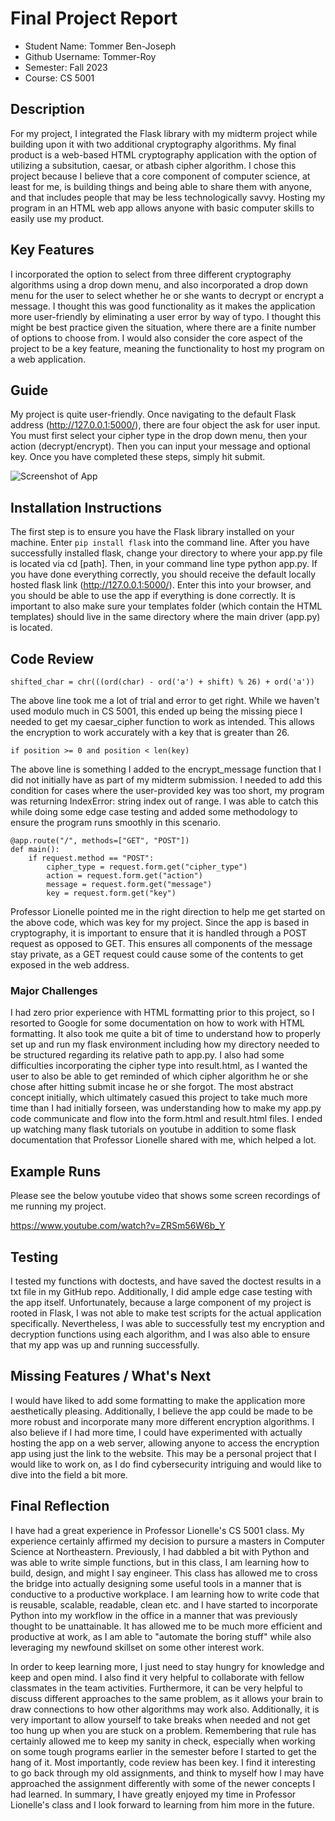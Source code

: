 # Final Project Report

* Student Name: Tommer Ben-Joseph
* Github Username: Tommer-Roy
* Semester: Fall 2023
* Course: CS 5001



## Description 

For my project, I integrated the Flask library with my midterm project while building upon it with two additional cryptography algorithms. My final product is a web-based HTML cryptography application with the option of utilizing a subsitution, caesar, or atbash cipher algorithm. I chose this project because I believe that a core component of computer science, at least for me, is building things and being able to share them with anyone, and that includes people that may be less technologically savvy. Hosting my program in an HTML web app allows anyone with basic computer skills to easily use my product.

## Key Features

I incorporated the option to select from three different cryptography algorithms using a drop down menu, and also incorporated a drop down menu for the user to select whether he or she wants to decrypt or encrypt a message. I thought this was good functionality as it makes the application more user-friendly by eliminating a user error by way of typo. I thought this might be best practice given the situation, where there are a finite number of options to choose from. I would also consider the core aspect of the project to be a key feature, meaning the functionality to host my program on a web application.



## Guide

My project is quite user-friendly. Once navigating to the default Flask address (http://127.0.0.1:5000/), there are four object the ask for user input. You must first select your cipher type in the drop down menu, then your action (decrypt/encrypt). Then you can input your message and optional key. Once you have completed these steps, simply hit submit.

![Screenshot of App](image-2.png)


## Installation Instructions

The first step is to ensure you have the Flask library installed on your machine. Enter `pip install flask` into the command line. After you have successfully installed flask, change your directory to where your app.py file is located via cd [path]. Then, in your command line type python app.py. If you have done everything correctly, you should receive the default locally hosted flask link (http://127.0.0.1:5000/). Enter this into your browser, and you should be able to use the app if everything is done correctly. It is important to also make sure your templates folder (which contain the HTML templates) should live in the same directory where the main driver (app.py) is located.

## Code Review

`shifted_char = chr(((ord(char) - ord('a') + shift) % 26) + ord('a'))`

The above line took me a lot of trial and error to get right. While we haven't used modulo much in CS 5001, this ended up being the missing piece I needed to get my caesar_cipher function to work as intended. This allows the encryption to work accurately with a key that is greater than 26.

`if position >= 0 and position < len(key)`

The above line is something I added to the encrypt_message function that I did not initially have as part of my midterm submission. I needed to add this condition for cases where the user-provided key was too short, my program was returning IndexError: string index out of range. I was able to catch this while doing some edge case testing and added some methodology to ensure the program runs smoothly in this scenario.

```
@app.route("/", methods=["GET", "POST"])
def main():
    if request.method == "POST":
        cipher_type = request.form.get("cipher_type")
        action = request.form.get("action")
        message = request.form.get("message")
        key = request.form.get("key")
```

Professor Lionelle pointed me in the right direction to help me get started on the above code, which was key for my project. Since the app is based in cryptography, it is important to ensure that it is handled through a POST request as opposed to GET. This ensures all components of the message stay private, as a GET request could cause some of the contents to get exposed in the web address.

### Major Challenges
I had zero prior experience with HTML formatting prior to this project, so I resorted to Google for some documentation on how to work with HTML formatting. It also took me quite a bit of time to understand how to properly set up and run my flask environment including how my directory needed to be structured regarding its relative path to app.py. I also had some difficulties incorporating the cipher type into result.html, as I wanted the user to also be able to get reminded of which cipher algorithm he or she chose after hitting submit incase he or she forgot. The most abstract concept initially, which ultimately casued this project to take much more time than I had initially forseen, was understanding how to make my app.py code communicate and flow into the form.html and result.html files. I ended up watching many flask tutorials on youtube in addition to some flask documentation that Professor Lionelle shared with me, which helped a lot.


## Example Runs

Please see the below youtube video that shows some screen recordings of me running my project.

https://www.youtube.com/watch?v=ZRSm56W6b_Y

## Testing

I tested my functions with doctests, and have saved the doctest results in a txt file in my GitHub repo. Additionally, I did ample edge case testing with the app itself. Unfortunately, because a large component of my project is rooted in Flask, I was not able to make test scripts for the actual application specifically. Nevertheless, I was able to successfully test my encryption and decryption functions using each algorithm, and I was also able to ensure that my app was up and running successfully.




## Missing Features / What's Next
I would have liked to add some formatting to make the application more aesthetically pleasing. Additionally, I believe the app could be made to be more robust and incorporate many more different encryption algorithms. I also believe if I had more time, I could have experimented with actually hosting the app on a web server, allowing anyone to access the encryption app using just the link to the website. This may be a personal project that I would like to work on, as I do find cybersecurity intriguing and would like to dive into the field a bit more.

## Final Reflection
I have had a great experience in Professor Lionelle's CS 5001 class. My experience certainly affirmed my decision to pursure a masters in Computer Science at Northeastern.  Previously, I had dabbled a bit with Python and was able to write simple functions, but in this class, I am learning how to build, design, and might I say engineer.  This class has allowed me to cross the bridge into actually designing some useful tools in a manner that is conductive to a productive workplace. I am learning how to write code that is reusable, scalable, readable, clean etc. and I have started to incorporate Python into my workflow in the office in a manner that was previously thought to be unattainable. It has allowed me to be much more efficient and productive at work, as I am able to "automate the boring stuff" while also leveraging my newfound skillset on some other interest work.

In order to keep learning more, I just need to stay hungry for knowledge and keep and open mind. I also find it very helpful to collaborate with fellow classmates in the team activities. Furthermore, it can be very helpful to discuss different approaches to the same problem, as it allows your brain to draw connections to how other algorithms may work also.  Additionally, it is very important to allow yourself to take breaks when needed and not get too hung up when you are stuck on a problem. Remembering that rule has certainly allowed me to keep my sanity in check, especially when working on some tough programs earlier in the semester before I started to get the hang of it. Most importantly, code review has been key. I find it interesting to go back through my old assignments, and think to myself how I may have approached the assignment differently with some of the newer concepts I had learned.  In summary, I have greatly enjoyed my time in Professor Lionelle's class and I look forward to learning from him more in the future.